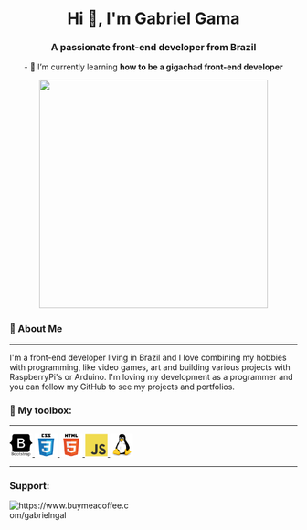 <h1 align="center">Hi 👋, I'm Gabriel Gama</h1>
<h3 align="center">A passionate front-end developer from Brazil</h3>

<div align="center" display="flex">
<p> - 🌱 I’m currently learning <b>how to be a gigachad front-end developer</b> </p>
 <img width="400" height="400" src="https://cdn3.emoji.gg/emojis/7078-richardchad.gif"/>
</div>

<h3 align="left">🐧  About Me</h3>
<hr/>
<p>
   I'm a front-end developer living in Brazil and I love combining my hobbies with programming, like video games, art and building various projects with RaspberryPi's or Arduino.  I'm loving my development as a programmer and you can follow my GitHub to see my projects and portfolios. </p>


<h3 align="left">🧰  My toolbox:</h3>
<hr/>
<p align="left"> <a href="https://getbootstrap.com" target="_blank" rel="noreferrer"> <img src="https://raw.githubusercontent.com/devicons/devicon/master/icons/bootstrap/bootstrap-plain-wordmark.svg" alt="bootstrap" width="40" height="40"/> </a> <a href="https://www.w3schools.com/css/" target="_blank" rel="noreferrer"> <img src="https://raw.githubusercontent.com/devicons/devicon/master/icons/css3/css3-original-wordmark.svg" alt="css3" width="40" height="40"/> </a> <a href="https://www.w3.org/html/" target="_blank" rel="noreferrer"> <img src="https://raw.githubusercontent.com/devicons/devicon/master/icons/html5/html5-original-wordmark.svg" alt="html5" width="40" height="40"/> </a> <a href="https://developer.mozilla.org/en-US/docs/Web/JavaScript" target="_blank" rel="noreferrer"> <img src="https://raw.githubusercontent.com/devicons/devicon/master/icons/javascript/javascript-original.svg" alt="javascript" width="40" height="40"/> </a> <a href="https://www.linux.org/" target="_blank" rel="noreferrer"> <img src="https://raw.githubusercontent.com/devicons/devicon/master/icons/linux/linux-original.svg" alt="linux" width="40" height="40"/> </a> </p>

<hr/>

<h3 align="left">Support:</h3>
<p><a href="https://www.buymeacoffee.com/gabrielngal"> <img align="left" src="https://cdn.buymeacoffee.com/buttons/v2/default-yellow.png" height="50" width="210" alt="https://www.buymeacoffee.com/gabrielngal" /></a></p><br><br>

